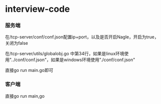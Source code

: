# interview-code

### 服务端

在/tcp-server/conf/conf.json配置ip+port，以及是否开启Nagle，开启为true，关闭为false

在/tcp-server/utils/globalobj.go 中第34行，如果是linux环境使用"../conf/conf.json"，如果是windows环境使用"./conf/conf.json"

直接go run main.go即可

### 客户端

直接go run main,go